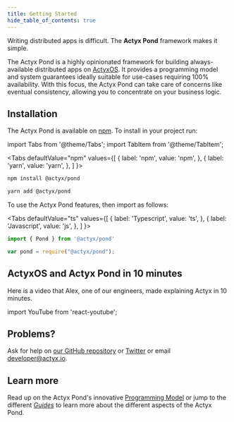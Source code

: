 ```yaml
---
title: Getting Started
hide_table_of_contents: true
---
```


Writing distributed apps is difficult. The **Actyx Pond** framework makes it simple.

The Actyx Pond is a highly opinionated framework for building always-available distributed apps on [ActyxOS](../os/introduction.md). It provides a programming model and system guarantees ideally suitable for use-cases requiring 100% availability. With this focus, the Actyx Pond can take care of concerns like eventual consistency, allowing you to concentrate on your business logic.

## Installation

The Actyx Pond is available on [npm](http://npmjs.com/package/@actyx/pond). To install in your project run:

import Tabs from '@theme/Tabs';
import TabItem from '@theme/TabItem';

<Tabs
  defaultValue="npm"
  values={[
    { label: 'npm', value: 'npm', },
    { label: 'yarn', value: 'yarn', },
  ]
}>
<TabItem value="npm">

```bash
npm install @actyx/pond
```

</TabItem>
<TabItem value="yarn">

```bash
yarn add @actyx/pond
```

</TabItem>
</Tabs>

To use the Actyx Pond features, then import as follows:

<Tabs
  defaultValue="ts"
  values={[
    { label: 'Typescript', value: 'ts', },
    { label: 'Javascript', value: 'js', },
  ]
}>
<TabItem value="ts">

```typescript
import { Pond } from '@actyx/pond'
```

</TabItem>
<TabItem value="js">

```javascript
var pond = require("@actyx/pond");
```

</TabItem>
</Tabs>

## ActyxOS and Actyx Pond in 10 minutes

Here is a video that Alex, one of our engineers, made explaining Actyx in 10 minutes.

import YouTube from 'react-youtube';

<div className="embedded-yt-wrapper">
<YouTube
  videoId="T36Gsae9woo"
  className="embedded-yt-iframe"
  opts={{
    playerVars: { autoplay: 0 },
  }}
/>
</div>

## Problems?

Ask for help on [our GitHub repository](https://github.com/actyx/quickstart) or [Twitter](https://twitter.com/actyx) or email developer@actyx.io.

## Learn more

Read up on the Actyx Pond's innovative [Programming Model](programming-model.md) or jump to the different [_Guides_](guides/hello-world.md) to learn more about the different aspects of the Actyx Pond.
